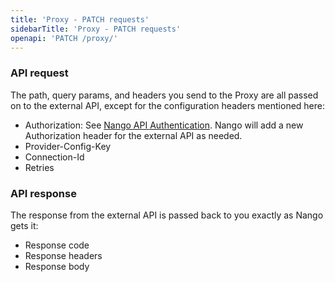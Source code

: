 ```yaml
---
title: 'Proxy - PATCH requests'
sidebarTitle: 'Proxy - PATCH requests'
openapi: 'PATCH /proxy/'
---
```


### API request

The path, query params, and headers you send to the Proxy are all passed on to the external API, except for the configuration headers mentioned here:
* Authorization: See [Nango API Authentication](/reference/api/authentication). Nango will add a new Authorization header for the external API as needed.
* Provider-Config-Key
* Connection-Id
* Retries

### API response

The response from the external API is passed back to you exactly as Nango gets it:
* Response code
* Response headers
* Response body
